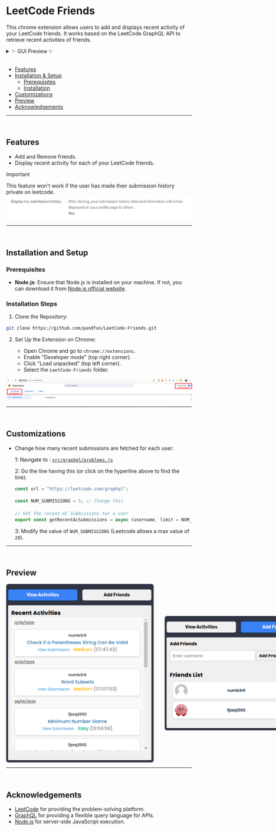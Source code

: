 
# LeetCode Friends

This chrome extension allows users to add and displays recent activity of your LeetCode friends.
It works based on the LeetCode GraphQL API to retrieve recent activities of friends.

<details>
  <summary>✨ GUI Preview ✨</summary>

  <div style="display: flex; align-items: center; justify-content: space-between; gap: 30px;">
      <img src="./assets/ViewActivitiesPage.png" alt="Activities" width="400" height="auto" style="border-radius: 6px;">
      <img src="./assets/AddFriendsPage.png" alt="Friends" width="400" height="auto" style="border-radius: 6px;">
  </div>

</details>


<br>

- [Features](#features)
- [Installation & Setup](#installation-and-setup)
   - [Prerequisites](#prerequisites)
   - [Installation](#installation-steps)
- [Customizations](#customizations)
- [Preview](#preview)
- [Acknowledgements](#acknowledgements)


---
<br>

## Features

- Add and Remove friends.
- Display recent activity for each of your LeetCode friends.

> [!IMPORTANT]  
> This feature won't work if the user has made their submission history private on leetcode.
>  ![image](./assets/LeetcodeSettings.png)

---
<br>

## Installation and Setup

### Prerequisites

- **Node.js**: Ensure that Node.js is installed on your machine. If not, you can download it from [Node.js official website](https://nodejs.org/).

### Installation Steps

1. Clone the Repository:
```bash
git clone https://github.com/pandfun/LeetCode-Friends.git
```

2. Set Up the Extension on Chrome:
   <br>
   
    - Open Chrome and go to `chrome://extensions`.
    - Enable "Developer mode" (top right corner).
    - Click "Load unpacked" (top left corner).
    - Select the `LeetCode-Friends` folder.

![Installation Photo](./assets/Installation.jpg)


---
<br>

## Customizations

- Change how many recent submissions are fetched for each user:

  1: Navigate to : [`src/graphql/problems.js`](https://github.com/pandfun/LeetCode-Friends/blob/c445ee48bbe57e80c4f06e3eddd024d87d7d7aac/src/graphql/problems.js#L3)
  
  2: Go the line having this (or click on the hyperline above to find the line):
    
  ```javascript
  const url = "https://leetcode.com/graphql";
  
  const NUM_SUBMISSIONS = 5; // Change this
  
  // Get the recent AC Submissions for a user
  export const getRecentAcSubmissions = async (username, limit = NUM_SUBMISSIONS) => {...}
  ```

  3: Modify the value of `NUM_SUBMISSIONS` (Leetcode allows a max value of `20`).


---
<br>


## Preview

<div style="display: flex; align-items: center; justify-content: space-between; gap: 30px;">
   <img src="./assets/ViewActivitiesPage.png" alt="Activities" width="400" height="auto" style="border-radius: 6px;">
   <img src="./assets/AddFriendsPage.png" alt="Friends" width="400" height="auto" style="border-radius: 6px;">
</div>


---
<br>


## Acknowledgements

- [LeetCode](https://leetcode.com/) for providing the problem-solving platform.
- [GraphQL](https://graphql.org/) for providing a flexible query language for APIs.
- [Node.js](https://nodejs.org/) for server-side JavaScript execution.
